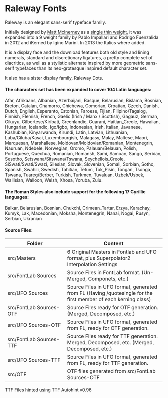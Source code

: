 Raleway Fonts
====================

Raleway is an elegant sans-serif typeface family.

Initially designed by [Matt McInerney](http://blog.matt.cc/) as a [single thin weight](https://github.com/theleagueof/raleway), it was expanded into a 9 weight family by Pablo Impallari and Rodrigo Fuenzalida in 2012 and iKerned by Igino Marini. In 2013 the Italics where added.

It is a display face and the download features both old style and lining numerals, standard and discretionary ligatures, a pretty complete set of diacritics, as well as a stylistic alternate inspired by more geometric sans-serif typefaces than its neo-grotesque inspired default character set.

It also has a sister display family, Raleway Dots.

#### The characters set has been expanded to cover 104 Latin languages: 

Afar, Afrikaans, Albanian, Azerbaijani, Basque, Belarusian, Bislama, Bosnian, Breton, Catalan, Chamorro, Chichewa, Comorian, Croatian, Czech, Danish, Dutch, English, Esperanto, Estonian, Faroese, Fijian, Filipino/Tagalog, Finnish, Flemish, French, Gaelic (Irish / Manx / Scottish), Gagauz, German, Gikuyu, Gilbertese/Kiribati, Greenlandic, Guarani, Haitian_Creole, Hawaiian, Hungarian, Icelandic, Igo/Igbo, Indonesian, Irish, Italian, Javanese, Kashubian, Kinyarwanda, Kirundi, Latin, Latvian, Lithuanian, Luba/Ciluba/Kasai, Luxembourgish, Malagasy, Malay, Maltese, Maori, Marquesan, Marshallese, Moldovan/Moldovian/Romanian, Montenegrin, Nauruan, Ndebele, Norwegian, Oromo, Palauan/Belauan, Polish, Portuguese, Quechua, Romanian, Romansh, Sami, Samoan, Sango, Serbian, Sesotho, Setswana/Sitswana/Tswana, Seychellois_Creole, SiSwati/Swati/Swazi, Silesian, Slovak, Slovenian, Somali, Sorbian, Sotho, Spanish, Swahili, Swedish, Tahitian, Tetum, Tok_Pisin, Tongan, Tsonga, Tswana, Tuareg/Berber, Turkish, Turkmen, Tuvaluan, Uzbek/Usbek, Wallisian, Walloon, Welsh, Xhosa, Yoruba, Zulu.

#### The Roman Styles also include support for the following 17 Cyrillic languages:

Balkar, Belarusian, Bosnian, Chukchi, Crimean_Tartar, Erzya, Karachay, Kumyk, Lak, Macedonian, Moksha, Montenegrin, Nanai, Nogai, Rusyn, Serbian, Ukranian

#### Source Files:

Folder | Content
------------ | -------------
src/Masters | 6 Original Masters in Fontlab and UFO format, plus Superpolator2 Interpolation Settings
src/FontLab&nbsp;Sources | Source Files in FontLab format. (Un-Merged, Componets, etc.)
src/UFO&nbsp;Sources | Source Files in UFO format, generated from FL (Having /quotesingle for the first member of each kerning class)
src/FontLab&nbsp;Sources-OTF | Source Files ready for OTF generation. (Merged, Decomposed, etc.)
src/UFO&nbsp;Sources-OTF | Source Files in UFO format, generated from FL, ready for OTF generation.
src/FontLab&nbsp;Sources-TTF | Source Files ready for TTF generation. Merged, Decomposed, etc. (Merged, Decomposed, etc.)
src/UFO&nbsp;Sources-TTF | Source Files in UFO format, generated from FL, ready for TTF generation.
src/OTF | OTF files generated from src/FontLab Sources-OTF

TTF Files hinted using TTF Autohint v0.96